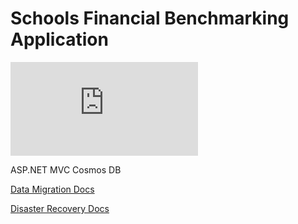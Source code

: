 # Schools Financial Benchmarking Application
[![Build Status](https://agilefactory.visualstudio.com/Financial%20Benchmarking/_apis/build/status/SFB.Web.Application?branchName=master)](https://agilefactory.visualstudio.com/Financial%20Benchmarking/_build/latest?definitionId=471&branchName=master)

ASP.NET MVC
Cosmos DB

[Data Migration Docs](data-migration.md)

[Disaster Recovery Docs](disaster-recovery.md)
    
